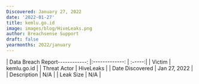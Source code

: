 ```yaml
---
Discovered: January 27, 2022
date: '2022-01-27'
title: kemlu.go.id
image: images/blog/HiveLeaks.png
author: Breachsense Support
draft: false
yearmonths: 2022/january
---
```


| Data Breach Report------------:   |:-------------:    | :-----:|
| Victim    | kemlu.go.id      | 
| Threat Actor    | HiveLeaks      | 
| Date Discovered    | Jan 27, 2022      | 
| Description    | N/A      | 
| Leak Size    | N/A      | 

